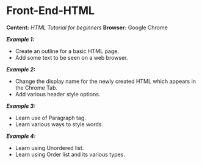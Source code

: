 # Front-End-HTML
**Content:** *HTML Tutorial for beginners*
**Browser:** Google Chrome

***Example 1:***
* Create an outline for a basic HTML page.
* Add some text to be seen on a web browser. 

***Example 2:***
* Change the display name for the newly created HTML which appears in the Chrome Tab.
* Add various header style options. 

***Example 3:***
* Learn use of Paragraph tag.
* Learn various ways to style words.

***Example 4:***
* Learn using Unordered list.
* Learn using Order list and its various types.  